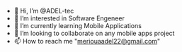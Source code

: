 - 👋 Hi, I’m @ADEL-tec
- 👀 I’m interested in Software Engeneer
- 🌱 I’m currently learning Mobile Applications
- 💞️ I’m looking to collaborate on any mobile apps project
- 📫 How to reach me "meriouaadel22@gmail.com"

<!---
ADEL-tec/ADEL-tec is a ✨ special ✨ repository because its `README.md` (this file) appears on your GitHub profile.
You can click the Preview link to take a look at your changes.
--->
